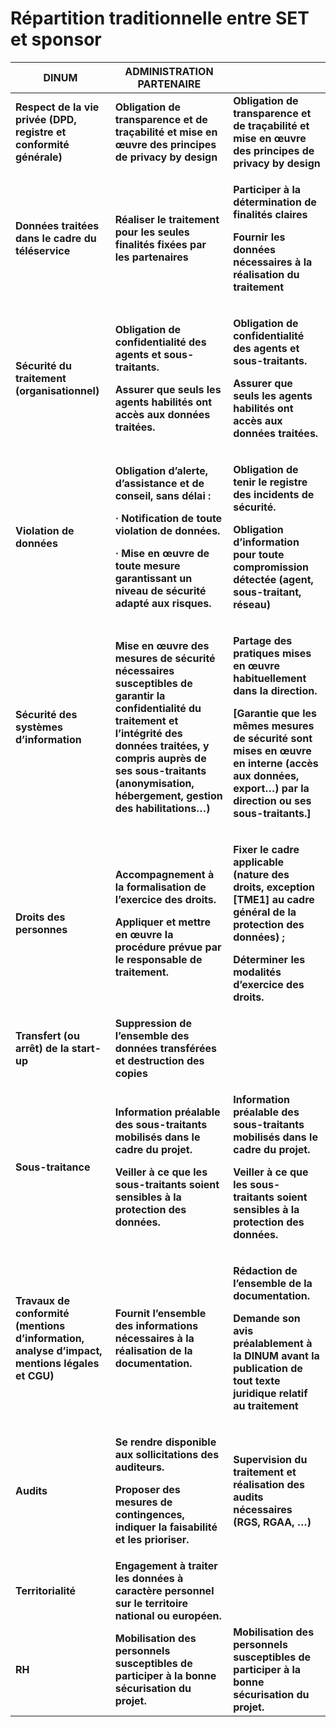 # Répartition traditionnelle entre SET et sponsor

| **DINUM**                                                                                     | ADMINISTRATION PARTENAIRE                                                                                                                                                                                                                                                |                                                                                                                                                                                                                                                                        |
| --------------------------------------------------------------------------------------------- | ------------------------------------------------------------------------------------------------------------------------------------------------------------------------------------------------------------------------------------------------------------------------ | ---------------------------------------------------------------------------------------------------------------------------------------------------------------------------------------------------------------------------------------------------------------------- |
| **Respect de la vie privée (DPD, registre et conformité générale)**                           | **Obligation de transparence et de traçabilité et mise en œuvre des principes de privacy by design**                                                                                                                                                                     | **Obligation de transparence et de traçabilité et mise en œuvre des principes de privacy by design**                                                                                                                                                                   |
| **Données traitées dans le cadre du téléservice**                                             | **Réaliser le traitement pour les seules finalités fixées par les partenaires**                                                                                                                                                                                          | <p><strong>Participer à la détermination de finalités claires</strong></p><p><strong>Fournir les données nécessaires à la réalisation du traitement</strong></p>                                                                                                       |
| **Sécurité du traitement (organisationnel)**                                                  | <p><strong>Obligation de confidentialité des agents et sous-traitants.</strong></p><p><strong>Assurer que seuls les agents habilités ont accès aux données traitées.</strong></p>                                                                                        | <p><strong>Obligation de confidentialité des agents et sous-traitants.</strong></p><p><strong>Assurer que seuls les agents habilités ont accès aux données traitées.</strong></p>                                                                                      |
| **Violation de données**                                                                      | <p><strong>Obligation d’alerte, d’assistance et de conseil, sans délai :</strong></p><p><strong>· Notification de toute violation de données.</strong></p><p><strong>· Mise en œuvre de toute mesure garantissant un niveau de sécurité adapté aux risques.</strong></p> | <p><strong>Obligation de tenir le registre des incidents de sécurité.</strong></p><p><strong>Obligation d’information pour toute compromission détectée (agent, sous-traitant, réseau)</strong></p>                                                                    |
| **Sécurité des systèmes d’information**                                                       | **Mise en œuvre des mesures de sécurité nécessaires susceptibles de garantir la confidentialité du traitement et l’intégrité des données traitées, y compris auprès de ses sous-traitants (anonymisation, hébergement, gestion des habilitations…)**                     | <p><strong>Partage des pratiques mises en œuvre habituellement dans la direction.</strong></p><p><strong>[Garantie que les mêmes mesures de sécurité sont mises en œuvre en interne (accès aux données, export…) par la direction ou ses sous-traitants.]</strong></p> |
| **Droits des personnes**                                                                      | <p><strong>Accompagnement à la formalisation de l’exercice des droits.</strong></p><p><strong>Appliquer et mettre en œuvre la procédure prévue par le responsable de traitement.</strong></p>                                                                            | <p><strong>Fixer le cadre applicable (nature des droits, exception [TME1] au cadre général de la protection des données) ;</strong></p><p><strong>Déterminer les modalités d’exercice des droits.</strong></p>                                                         |
| **Transfert (ou arrêt) de la start-up**                                                       | **Suppression de l’ensemble des données transférées et destruction des copies**                                                                                                                                                                                          |                                                                                                                                                                                                                                                                        |
| **Sous-traitance**                                                                            | <p><strong>Information préalable des sous-traitants mobilisés dans le cadre du projet.</strong></p><p><strong>Veiller à ce que les sous-traitants soient sensibles à la protection des données.</strong></p>                                                             | <p><strong>Information préalable des sous-traitants mobilisés dans le cadre du projet.</strong></p><p><strong>Veiller à ce que les sous-traitants soient sensibles à la protection des données.</strong></p>                                                           |
| **Travaux de conformité (mentions d’information, analyse d’impact, mentions légales et CGU)** | **Fournit l’ensemble des informations nécessaires à la réalisation de la documentation.**                                                                                                                                                                                | <p><strong>Rédaction de l’ensemble de la documentation.</strong></p><p><strong>Demande son avis préalablement à la DINUM avant la publication de tout texte juridique relatif au traitement</strong></p>                                                               |
| **Audits**                                                                                    | <p><strong>Se rendre disponible aux sollicitations des auditeurs.</strong></p><p><strong>Proposer des mesures de contingences, indiquer la faisabilité et les prioriser.</strong></p>                                                                                    | **Supervision du traitement et réalisation des audits nécessaires (RGS, RGAA, …)**                                                                                                                                                                                     |
| **Territorialité**                                                                            | **Engagement à traiter les données à caractère personnel sur le territoire national ou européen.**                                                                                                                                                                       |                                                                                                                                                                                                                                                                        |
| **RH**                                                                                        | **Mobilisation des personnels susceptibles de participer à la bonne sécurisation du projet.**                                                                                                                                                                            | **Mobilisation des personnels susceptibles de participer à la bonne sécurisation du projet.**                                                                                                                                                                          |
